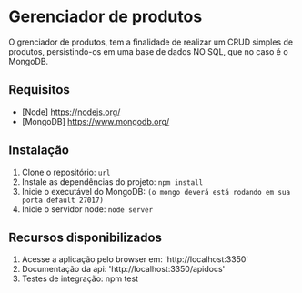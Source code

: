 # Gerenciador de produtos

O grenciador de produtos, tem a finalidade de realizar um CRUD simples de produtos, persistindo-os em uma base de dados NO SQL, que no caso é o MongoDB.

## Requisitos

- [Node] https://nodejs.org/
- [MongoDB] https://www.mongodb.org/

## Instalação

1.  Clone o repositório: `url`
2.  Instale as dependências do projeto: `npm install`
3.  Inicie o executável do MongoDB: `(o mongo deverá está rodando em sua porta default 27017)` 
4.  Inicie o servidor node: `node server`


## Recursos disponibilizados

1.  Acesse a aplicação pelo browser em: 'http://localhost:3350'
2.  Documentação da api: 'http://localhost:3350/apidocs'
3.  Testes de integração: npm test 

